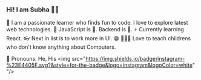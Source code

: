 ### Hi! I am Subha 👋🏽
🎨 I am a passionate learner who finds fun to code. I love to explore latest web technologies.
👔 JavaScript is 💝. Backend is 🌟. 
⚡ Currently learning React.
👓 Next in list is to work more in UI. 😁
👨🏽‍🏫 Love to teach childrens who don't know anything about Computers.

🤗 Pronouns: He, His
<img src="https://img.shields.io/badge/instagram-%23E4405F.svg?&style=for-the-badge&logo=instagram&logoColor=white"
"/>
<!--
**nemo0/nemo0** is a ✨ _special_ ✨ repository because its `README.md` (this file) appears on your GitHub profile.

Here are some ideas to get you started:

- 🔭 I’m currently working on ...
- 🌱 I’m currently learning ...
- 👯 I’m looking to collaborate on ...
- 🤔 I’m looking for help with ...
- 💬 Ask me about ...
- 📫 How to reach me: ...
- 😄 Pronouns: ...
- ⚡ Fun fact: ...
-->
